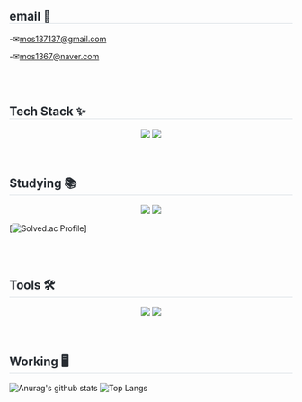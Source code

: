 <h2 style="border-bottom: 1px solid #d8dee4; color: #282d33;"> email 📮</h2>

-✉mos137137@gmail.com <br>

-✉mos1367@naver.com

<br/>
<br/>


<h2 style="border-bottom: 1px solid #d8dee4; color: #282d33;"> Tech Stack ✨</h2>


<div>
    <div style="margin: 0 auto; text-align: center;"> <img src="https://img.shields.io/badge/MySQL-4479A1?style=for-the-badge&logo=MySQL&logoColor=white">
          <img src="https://img.shields.io/badge/Python-3776AB?style=for-the-badge&logo=Python&logoColor=white">
          </div>
    </div>

<br/>
<br/>


<h2 style="border-bottom: 1px solid #d8dee4; color: #282d33;"> Studying 📚</h2>
<div>
    <div style="margin: 0 auto; text-align: center;"> <img src="https://img.shields.io/badge/C-A8B9CC?style=for-the-badge&logo=C&logoColor=white">
          <img src="https://img.shields.io/badge/Java-007396?style=for-the-badge&logo=Java&logoColor=white">
          </div>
    </div>
    
[![Solved.ac Profile](http://mazassumnida.wtf/api/v2/generate_badge?boj=hyeji0208)]

<br/>
<br/>


<h2 style="border-bottom: 1px solid #d8dee4; color: #282d33;"> Tools 🛠</h2>
<div>
    <div style="margin: 0 auto; text-align: center;" <img src="https://img.shields.io/badge/Notion-000000?style=for-the-badge&logo=Notion&logoColor=white">
          <img src="https://img.shields.io/badge/Github-181717?style=for-the-badge&logo=Github&logoColor=white">
          <img src="https://img.shields.io/badge/Git-F05032?style=for-the-badge&logo=Git&logoColor=white">
          </div>
    </div>
    
<br/>
<br/>
    


<h2 style="border-bottom: 1px solid #d8dee4; color: #282d33;"> Working 🖥️</h2>

![Anurag's github stats](https://github-readme-stats.vercel.app/api?username=hyeji0208&show_icons=true&theme=tokyonight)
![Top Langs](https://github-readme-stats.vercel.app/api/top-langs/?username=hyeji0208&layout=compact&theme=tokyonight)


<!--
**hyeji0208/hyeji0208** is a ✨ _special_ ✨ repository because its `README.md` (this file) appears on your GitHub profile.

Here are some ideas to get you started:

- 🔭 I’m currently working on ...
- 🌱 I’m currently learning ...
- 👯 I’m looking to collaborate on ...
- 🤔 I’m looking for help with ...
- 💬 Ask me about ...
- 📫 How to reach me: ...
- 😄 Pronouns: ...
- ⚡ Fun fact: ...
-->
